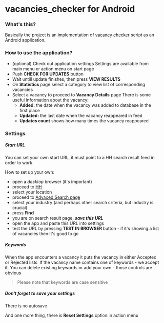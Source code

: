 # vacancies_checker for Android

### What's this?
Basically the project is an implementation of [vacancy checker](https://github.com/pavel-nikiforov/vacancies_checker)
script as an Android application.

### How to use the application?
- (optional) Check out application settings
  Settings are available from main menu or action menu on start page
- Push **CHECK FOR UPDATES** button
- Wait untill update finishes, then press **VIEW RESULTS**
- On **Statistics** page select a category to view list of corresponding vacancies
- Select a vacancy to proceed to **Vacancy Details** page
  There is some useful information about the vacancy:
  - **Added:** the date when the vacancy was added to database in the first place
  - **Updated:** the last date when the vacancy reappeared in feed
  - **Updates count** shows how many times the vacancy reappeared
  
### Settings
##### Start URL
You can set your own start URL, it must point to a HH search result feed in order to work.

How to set up your own:
- open a _desktop_ browser (it's important)
- proceed to [HH](https://hh.ru/locale?language=EN)
- select your location
- proceed to [Advaced Search page](https://hh.ru/search/vacancy/advanced)
- select your industry (and perhaps other search criteria, but industry is crucial)
- press **Find**
- you are on search result page, **_save this URL_**
- open the app and paste this URL into settings
- test the URL by pressing **TEST IN BROWSER** button - if it's showing a list of vacancies then it's good to go

##### Keywords
When the app encounters a vacancy it puts the vacancy in either Accepted or Rejected lists. If the vacancy name contains one of keywords - we accept it.
You can delete existing keywords or add your own - those controls are obvious
> Please note that keywords are case sensitive

##### Don't forget to save your settings
There is no autosave

And one more thing, there is **Reset Settings** option in action menu

